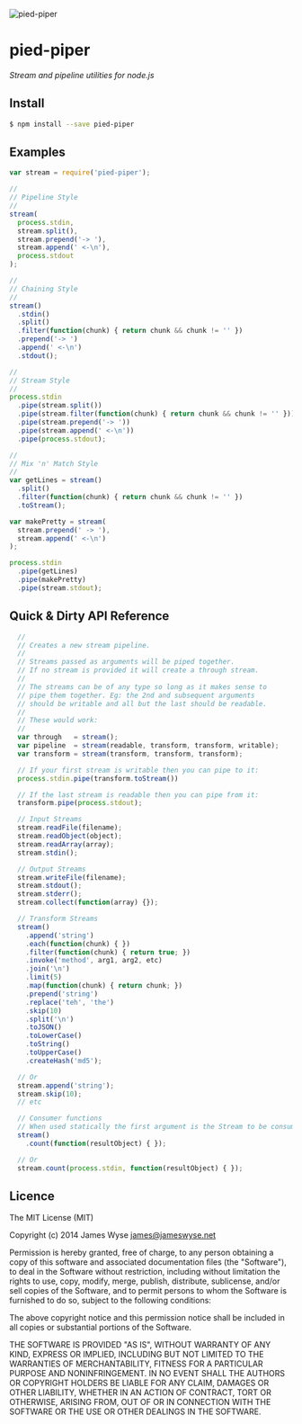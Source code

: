 ![pied-piper](https://raw.githubusercontent.com/jameswyse/pied-piper/master/docs/images/pied-piper.png)

# pied-piper
*Stream and pipeline utilities for node.js*

## Install
```bash
$ npm install --save pied-piper
```

## Examples
```javascript
var stream = require('pied-piper');

//
// Pipeline Style
//
stream(
  process.stdin,
  stream.split(),
  stream.prepend('-> '),
  stream.append(' <-\n'),
  process.stdout
);

//
// Chaining Style
//
stream()
  .stdin()
  .split()
  .filter(function(chunk) { return chunk && chunk != '' })
  .prepend('-> ')
  .append(' <-\n')
  .stdout();

//  
// Stream Style
//
process.stdin
  .pipe(stream.split())
  .pipe(stream.filter(function(chunk) { return chunk && chunk != '' }))
  .pipe(stream.prepend('-> '))
  .pipe(stream.append(' <-\n'))
  .pipe(process.stdout);

//
// Mix 'n' Match Style
//
var getLines = stream()
  .split()
  .filter(function(chunk) { return chunk && chunk != '' })
  .toStream();

var makePretty = stream(
  stream.prepend(' -> '),
  stream.append(' <-\n')
);

process.stdin
  .pipe(getLines)
  .pipe(makePretty)
  .pipe(stream.stdout);
```

## Quick & Dirty API Reference

```javascript
  //
  // Creates a new stream pipeline.
  //
  // Streams passed as arguments will be piped together.
  // If no stream is provided it will create a through stream.
  //
  // The streams can be of any type so long as it makes sense to
  // pipe them together. Eg: the 2nd and subsequent arguments
  // should be writable and all but the last should be readable.
  //
  // These would work:
  //
  var through   = stream();
  var pipeline  = stream(readable, transform, transform, writable);
  var transform = stream(transform, transform, transform);

  // If your first stream is writable then you can pipe to it:
  process.stdin.pipe(transform.toStream())

  // If the last stream is readable then you can pipe from it:
  transform.pipe(process.stdout);

  // Input Streams
  stream.readFile(filename);
  stream.readObject(object);
  stream.readArray(array);
  stream.stdin();

  // Output Streams
  stream.writeFile(filename);
  stream.stdout();
  stream.stderr();
  stream.collect(function(array) {});

  // Transform Streams
  stream()
    .append('string')
    .each(function(chunk) { })
    .filter(function(chunk) { return true; })
    .invoke('method', arg1, arg2, etc)
    .join('\n')
    .limit(5)
    .map(function(chunk) { return chunk; })
    .prepend('string')
    .replace('teh', 'the')
    .skip(10)
    .split('\n')
    .toJSON()
    .toLowerCase()
    .toString()
    .toUpperCase()
    .createHash('md5');

  // Or
  stream.append('string');
  stream.skip(10);
  // etc

  // Consumer functions
  // When used statically the first argument is the Stream to be consumed
  stream()
    .count(function(resultObject) { });

  // Or
  stream.count(process.stdin, function(resultObject) { });
```

## Licence

The MIT License (MIT)

Copyright (c) 2014 James Wyse <james@jameswyse.net>

Permission is hereby granted, free of charge, to any person obtaining a copy of
this software and associated documentation files (the "Software"), to deal in
the Software without restriction, including without limitation the rights to
use, copy, modify, merge, publish, distribute, sublicense, and/or sell copies of
the Software, and to permit persons to whom the Software is furnished to do so,
subject to the following conditions:

The above copyright notice and this permission notice shall be included in all
copies or substantial portions of the Software.

THE SOFTWARE IS PROVIDED "AS IS", WITHOUT WARRANTY OF ANY KIND, EXPRESS OR
IMPLIED, INCLUDING BUT NOT LIMITED TO THE WARRANTIES OF MERCHANTABILITY, FITNESS
FOR A PARTICULAR PURPOSE AND NONINFRINGEMENT. IN NO EVENT SHALL THE AUTHORS OR
COPYRIGHT HOLDERS BE LIABLE FOR ANY CLAIM, DAMAGES OR OTHER LIABILITY, WHETHER
IN AN ACTION OF CONTRACT, TORT OR OTHERWISE, ARISING FROM, OUT OF OR IN
CONNECTION WITH THE SOFTWARE OR THE USE OR OTHER DEALINGS IN THE SOFTWARE.
